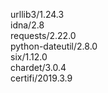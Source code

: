 urllib3/1.24.3  
idna/2.8  
requests/2.22.0  
python-dateutil/2.8.0  
six/1.12.0  
chardet/3.0.4  
certifi/2019.3.9  